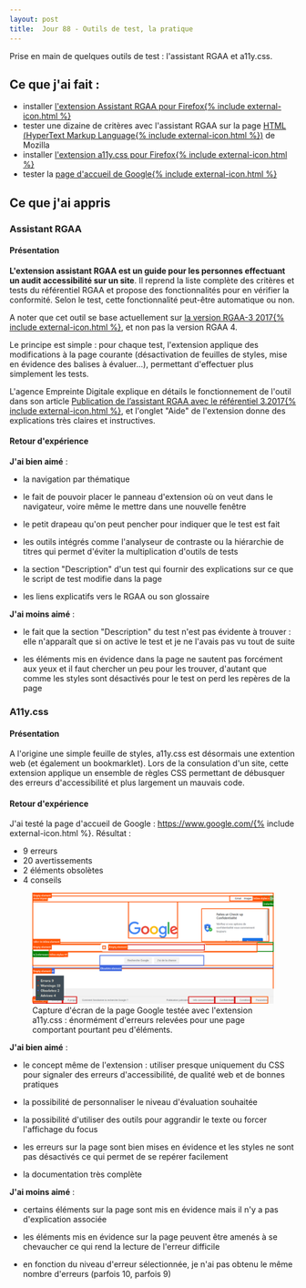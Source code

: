 ```yaml
---
layout: post
title:  Jour 88 - Outils de test, la pratique
---
```


Prise en main de quelques outils de test : l'assistant RGAA et a11y.css.

## Ce que j'ai fait :
- installer <a href="https://addons.mozilla.org/fr/firefox/addon/assistant-rgaa/">l'extension Assistant RGAA pour Firefox{% include external-icon.html %}</a>
- tester une dizaine de critères avec l'assistant RGAA sur la page <a href="https://developer.mozilla.org/fr/docs/Web/HTML">HTML (<span lang="en">HyperText Markup Language{% include external-icon.html %}</span>)</a> de Mozilla
- installer <a href="https://addons.mozilla.org/fr/firefox/addon/a11ycss/">l'extension a11y.css pour Firefox{% include external-icon.html %}</a>
- tester la <a href="https://www.google.com/">page d'accueil de Google{% include external-icon.html %}</a>

## Ce que j'ai appris
### Assistant RGAA
#### Présentation
**L'extension assistant RGAA est un guide pour les personnes effectuant un audit accessibilité sur un site**. Il reprend la liste complète des critères et tests du référentiel RGAA et propose des fonctionnalités pour en vérifier la conformité. Selon le test, cette fonctionnalité peut-être automatique ou non.

A noter que cet outil se base actuellement sur <a href="https://references.modernisation.gouv.fr/rgaa-accessibilite/changelog.html">la version RGAA-3 2017{% include external-icon.html %}</a>, et non pas la version RGAA 4.

Le principe est simple : pour chaque test, l'extension applique des modifications à la page courante (désactivation de feuilles de styles, mise en évidence des balises à évaluer...), permettant d'effectuer plus simplement les tests.

L'agence Empreinte Digitale explique en détails le fonctionnement de l'outil dans son article <a href="https://blog.empreintedigitale.fr/2019/05/02/publication-de-lassistant-rgaa-avec-le-referentiel-3-2017/">Publication de l’assistant RGAA avec le référentiel 3.2017{% include external-icon.html %}</a>, et l'onglet "Aide" de l'extension donne des explications très claires et instructives.

#### Retour d'expérience
**J'ai bien aimé** :
- la navigation par thématique

- le fait de pouvoir placer le panneau d'extension où on veut dans le navigateur, voire même le mettre dans une nouvelle fenêtre

- le petit drapeau qu'on peut pencher pour indiquer que le test est fait

- les outils intégrés comme l'analyseur de contraste ou la hiérarchie de titres qui permet d'éviter la multiplication d'outils de tests

- la section "Description" d'un test qui fournir des explications sur ce que le script de test modifie dans la page

- les liens explicatifs vers le RGAA ou son glossaire

**J'ai moins aimé** :
- le fait que la section "Description" du test n'est pas évidente à trouver : elle n'apparaît que si on active le test et je ne l'avais pas vu tout de suite

- les éléments mis en évidence dans la page ne sautent pas forcément aux yeux et il faut chercher un peu pour les trouver, d'autant que comme les styles sont désactivés pour le test on perd les repères de la page

### A11y.css
#### Présentation
A l'origine une simple feuille de styles, a11y.css est désormais une extention web (et également un bookmarklet). Lors de la consulation d'un site, cette extension applique un ensemble de règles CSS permettant de débusquer des erreurs d'accessibilité et plus largement un mauvais code.

#### Retour d'expérience
J'ai testé la page d'accueil de Google : <a href="https://www.google.com/">https://www.google.com/{% include external-icon.html %}</a>. Résultat :
- 9 erreurs
- 20 avertissements
- 2 éléments obsolètes
- 4 conseils

<figure role="group">
  <img src="../images/posts/caps-google.png" alt="Capture d'écran de la page Google testée avec l'extension a11y.css" />
  <figcaption>Capture d'écran de la page Google testée avec l'extension a11y.css : énormément d'erreurs relevées pour une page comportant pourtant peu d'éléments.</figcaption>
</figure>

**J'ai bien aimé** :
- le concept même de l'extension : utiliser presque uniquement du CSS pour signaler des erreurs d'accessibilité, de qualité web et de bonnes pratiques

- la possibilité de personnaliser le niveau d'évaluation souhaitée

- la possibilité d'utiliser des outils pour aggrandir le texte ou forcer l'affichage du focus

- les erreurs sur la page sont bien mises en évidence et les styles ne sont pas désactivés ce qui permet de se repérer facilement

- la documentation très complète

**J'ai moins aimé** :
- certains éléments sur la page sont mis en évidence mais il n'y a pas d'explication associée

- les éléments mis en évidence sur la page peuvent être amenés à se chevaucher ce qui rend la lecture de l'erreur difficile

- en fonction du niveau d'erreur sélectionnée, je n'ai pas obtenu le même nombre d'erreurs (parfois 10, parfois 9)